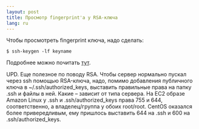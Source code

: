 ```yaml
---
layout: post
title: Просмотр fingerprint'а у RSA-ключа 
lang: ru
---
```


Чтобы просмотреть fingerprint ключа, надо сделать:


    $ ssh-keygen -lf keyname


Подробнее можно почитать [тут](http://www.lysium.de/blog/index.php?/archives/186-How-to-get-ssh-server-fingerprint-information.html).

UPD. Еще полезное по поводу RSA. Чтобы сервер нормально пускал через ssh помощью RSA-ключа, надо, помимо добавления публичного ключа в ~/.ssh/authorized_keys, выставить правильные права на папку .ssh и файлы в ней. Какие – зависит от типа сервера. На EC2 образе Amazon Linux у .ssh и .ssh/authorized_keys права 755 и 644, соответственно, а владелец/группа у обоих root/root. CentOS оказался более привередливым, ему пришлось выставить 644 на .ssh и 600 на .ssh/authorized_keys.
